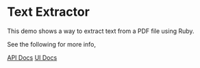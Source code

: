 Text Extractor
==============

This demo shows a way to extract text from a PDF file using Ruby.

See the following for more info,

[API Docs](server/README.md)
[UI Docs](client/README.md)